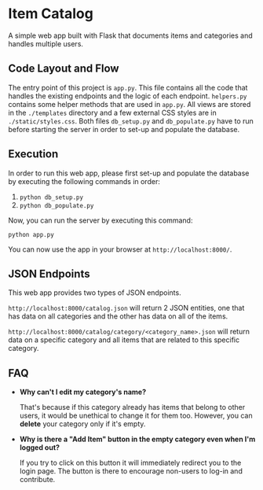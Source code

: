 # Item Catalog
A simple web app built with Flask that documents items and categories and handles multiple users.


## Code Layout and Flow
The entry point of this project is `app.py`. This file contains all the code that handles the existing endpoints and the logic of each endpoint. `helpers.py` contains some helper methods that are used in `app.py`. All views are stored in the `./templates` directory and a few external CSS styles are in `./static/styles.css`. Both files `db_setup.py` and `db_populate.py` have to run before starting the server in order to set-up and populate the database.

## Execution
In order to run this web app, please first set-up and populate the database by executing the following commands in order:

  1) `python db_setup.py`
  2) `python db_populate.py`
  
Now, you can run the server by executing this command:

`python app.py`

You can now use the app in your browser at `http://localhost:8000/`.

## JSON Endpoints
This web app provides two types of JSON endpoints.

`http://localhost:8000/catalog.json` will return 2 JSON entities, one that has data on all categories and the other has data on all of the items.

`http://localhost:8000/catalog/category/<category_name>.json` will return data on a specific category and all items that are related to this specific category.


## FAQ

* __Why can't I edit my category's name?__

  That's because if this category already has items that belong to other users, it would be unethical to change it for them too. However, you can __delete__ your category only if it's empty.
  
* __Why is there a "Add Item" button in the empty category even when I'm logged out?__

  If you try to click on this button it will immediately redirect you to the login page. The button is there to encourage non-users to log-in and contribute.

